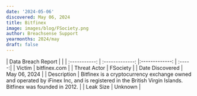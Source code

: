 ```yaml
---
date: '2024-05-06'
discovered: May 06, 2024
title: Bitfinex
image: images/blog/FSociety.png
author: Breachsense Support
yearmonths: 2024/may
draft: false
---
```


| Data Breach Report           |              | 
| :-----------: | :-------------:     |:-------------:    | :-----:|
| Victim      | bitfinex.com      | 
| Threat Actor      | FSociety      | 
| Date Discovered      | May 06, 2024      | 
| Description      | Bitfinex is a cryptocurrency exchange owned and operated by iFinex Inc, and is registered in the British Virgin Islands. Bitfinex was founded in 2012.      | 
| Leak Size      | Unknown      | 

